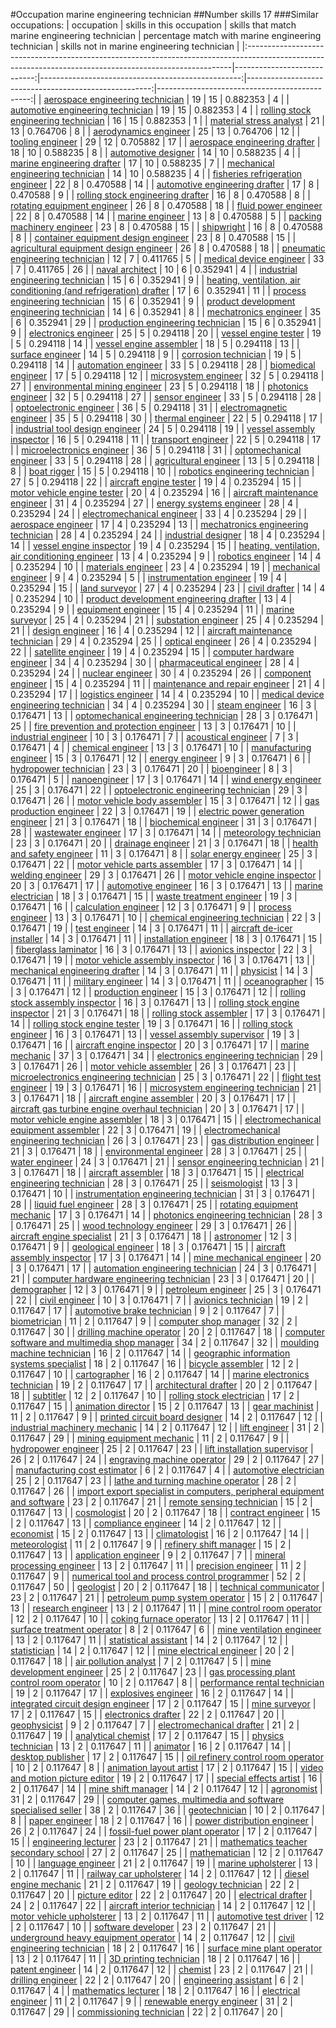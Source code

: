 #Occupation marine engineering technician
##Number skills 17
###Similar occupations:
| occupation                                                                                                                                              |   skills in this occupation |   skills that match marine engineering technician |   percentage match with marine engineering technician |   skills not in marine engineering technician |
|:--------------------------------------------------------------------------------------------------------------------------------------------------------|----------------------------:|--------------------------------------------------:|------------------------------------------------------:|----------------------------------------------:|
| [aerospace engineering technician](aerospace_engineering_technician.md)                                                                                 |                          19 |                                                15 |                                              0.882353 |                                             4 |
| [automotive engineering technician](automotive_engineering_technician.md)                                                                               |                          19 |                                                15 |                                              0.882353 |                                             4 |
| [rolling stock engineering technician](rolling_stock_engineering_technician.md)                                                                         |                          16 |                                                15 |                                              0.882353 |                                             1 |
| [material stress analyst](material_stress_analyst.md)                                                                                                   |                          21 |                                                13 |                                              0.764706 |                                             8 |
| [aerodynamics engineer](aerodynamics_engineer.md)                                                                                                       |                          25 |                                                13 |                                              0.764706 |                                            12 |
| [tooling engineer](tooling_engineer.md)                                                                                                                 |                          29 |                                                12 |                                              0.705882 |                                            17 |
| [aerospace engineering drafter](aerospace_engineering_drafter.md)                                                                                       |                          18 |                                                10 |                                              0.588235 |                                             8 |
| [automotive designer](automotive_designer.md)                                                                                                           |                          14 |                                                10 |                                              0.588235 |                                             4 |
| [marine engineering drafter](marine_engineering_drafter.md)                                                                                             |                          17 |                                                10 |                                              0.588235 |                                             7 |
| [mechanical engineering technician](mechanical_engineering_technician.md)                                                                               |                          14 |                                                10 |                                              0.588235 |                                             4 |
| [fisheries refrigeration engineer](fisheries_refrigeration_engineer.md)                                                                                 |                          22 |                                                 8 |                                              0.470588 |                                            14 |
| [automotive engineering drafter](automotive_engineering_drafter.md)                                                                                     |                          17 |                                                 8 |                                              0.470588 |                                             9 |
| [rolling stock engineering drafter](rolling_stock_engineering_drafter.md)                                                                               |                          16 |                                                 8 |                                              0.470588 |                                             8 |
| [rotating equipment engineer](rotating_equipment_engineer.md)                                                                                           |                          26 |                                                 8 |                                              0.470588 |                                            18 |
| [fluid power engineer](fluid_power_engineer.md)                                                                                                         |                          22 |                                                 8 |                                              0.470588 |                                            14 |
| [marine engineer](marine_engineer.md)                                                                                                                   |                          13 |                                                 8 |                                              0.470588 |                                             5 |
| [packing machinery engineer](packing_machinery_engineer.md)                                                                                             |                          23 |                                                 8 |                                              0.470588 |                                            15 |
| [shipwright](shipwright.md)                                                                                                                             |                          16 |                                                 8 |                                              0.470588 |                                             8 |
| [container equipment design engineer](container_equipment_design_engineer.md)                                                                           |                          23 |                                                 8 |                                              0.470588 |                                            15 |
| [agricultural equipment design engineer](agricultural_equipment_design_engineer.md)                                                                     |                          26 |                                                 8 |                                              0.470588 |                                            18 |
| [pneumatic engineering technician](pneumatic_engineering_technician.md)                                                                                 |                          12 |                                                 7 |                                              0.411765 |                                             5 |
| [medical device engineer](medical_device_engineer.md)                                                                                                   |                          33 |                                                 7 |                                              0.411765 |                                            26 |
| [naval architect](naval_architect.md)                                                                                                                   |                          10 |                                                 6 |                                              0.352941 |                                             4 |
| [industrial engineering technician](industrial_engineering_technician.md)                                                                               |                          15 |                                                 6 |                                              0.352941 |                                             9 |
| [heating, ventilation, air conditioning (and refrigeration) drafter](heating,_ventilation,_air_conditioning_(and_refrigeration)_drafter.md)             |                          17 |                                                 6 |                                              0.352941 |                                            11 |
| [process engineering technician](process_engineering_technician.md)                                                                                     |                          15 |                                                 6 |                                              0.352941 |                                             9 |
| [product development engineering technician](product_development_engineering_technician.md)                                                             |                          14 |                                                 6 |                                              0.352941 |                                             8 |
| [mechatronics engineer](mechatronics_engineer.md)                                                                                                       |                          35 |                                                 6 |                                              0.352941 |                                            29 |
| [production engineering technician](production_engineering_technician.md)                                                                               |                          15 |                                                 6 |                                              0.352941 |                                             9 |
| [electronics engineer](electronics_engineer.md)                                                                                                         |                          25 |                                                 5 |                                              0.294118 |                                            20 |
| [vessel engine tester](vessel_engine_tester.md)                                                                                                         |                          19 |                                                 5 |                                              0.294118 |                                            14 |
| [vessel engine assembler](vessel_engine_assembler.md)                                                                                                   |                          18 |                                                 5 |                                              0.294118 |                                            13 |
| [surface engineer](surface_engineer.md)                                                                                                                 |                          14 |                                                 5 |                                              0.294118 |                                             9 |
| [corrosion technician](corrosion_technician.md)                                                                                                         |                          19 |                                                 5 |                                              0.294118 |                                            14 |
| [automation engineer](automation_engineer.md)                                                                                                           |                          33 |                                                 5 |                                              0.294118 |                                            28 |
| [biomedical engineer](biomedical_engineer.md)                                                                                                           |                          17 |                                                 5 |                                              0.294118 |                                            12 |
| [microsystem engineer](microsystem_engineer.md)                                                                                                         |                          32 |                                                 5 |                                              0.294118 |                                            27 |
| [environmental mining engineer](environmental_mining_engineer.md)                                                                                       |                          23 |                                                 5 |                                              0.294118 |                                            18 |
| [photonics engineer](photonics_engineer.md)                                                                                                             |                          32 |                                                 5 |                                              0.294118 |                                            27 |
| [sensor engineer](sensor_engineer.md)                                                                                                                   |                          33 |                                                 5 |                                              0.294118 |                                            28 |
| [optoelectronic engineer](optoelectronic_engineer.md)                                                                                                   |                          36 |                                                 5 |                                              0.294118 |                                            31 |
| [electromagnetic engineer](electromagnetic_engineer.md)                                                                                                 |                          35 |                                                 5 |                                              0.294118 |                                            30 |
| [thermal engineer](thermal_engineer.md)                                                                                                                 |                          22 |                                                 5 |                                              0.294118 |                                            17 |
| [industrial tool design engineer](industrial_tool_design_engineer.md)                                                                                   |                          24 |                                                 5 |                                              0.294118 |                                            19 |
| [vessel assembly inspector](vessel_assembly_inspector.md)                                                                                               |                          16 |                                                 5 |                                              0.294118 |                                            11 |
| [transport engineer](transport_engineer.md)                                                                                                             |                          22 |                                                 5 |                                              0.294118 |                                            17 |
| [microelectronics engineer](microelectronics_engineer.md)                                                                                               |                          36 |                                                 5 |                                              0.294118 |                                            31 |
| [optomechanical engineer](optomechanical_engineer.md)                                                                                                   |                          33 |                                                 5 |                                              0.294118 |                                            28 |
| [agricultural engineer](agricultural_engineer.md)                                                                                                       |                          13 |                                                 5 |                                              0.294118 |                                             8 |
| [boat rigger](boat_rigger.md)                                                                                                                           |                          15 |                                                 5 |                                              0.294118 |                                            10 |
| [robotics engineering technician](robotics_engineering_technician.md)                                                                                   |                          27 |                                                 5 |                                              0.294118 |                                            22 |
| [aircraft engine tester](aircraft_engine_tester.md)                                                                                                     |                          19 |                                                 4 |                                              0.235294 |                                            15 |
| [motor vehicle engine tester](motor_vehicle_engine_tester.md)                                                                                           |                          20 |                                                 4 |                                              0.235294 |                                            16 |
| [aircraft maintenance engineer](aircraft_maintenance_engineer.md)                                                                                       |                          31 |                                                 4 |                                              0.235294 |                                            27 |
| [energy systems engineer](energy_systems_engineer.md)                                                                                                   |                          28 |                                                 4 |                                              0.235294 |                                            24 |
| [electromechanical engineer](electromechanical_engineer.md)                                                                                             |                          33 |                                                 4 |                                              0.235294 |                                            29 |
| [aerospace engineer](aerospace_engineer.md)                                                                                                             |                          17 |                                                 4 |                                              0.235294 |                                            13 |
| [mechatronics engineering technician](mechatronics_engineering_technician.md)                                                                           |                          28 |                                                 4 |                                              0.235294 |                                            24 |
| [industrial designer](industrial_designer.md)                                                                                                           |                          18 |                                                 4 |                                              0.235294 |                                            14 |
| [vessel engine inspector](vessel_engine_inspector.md)                                                                                                   |                          19 |                                                 4 |                                              0.235294 |                                            15 |
| [heating, ventilation, air conditioning engineer](heating,_ventilation,_air_conditioning_engineer.md)                                                   |                          13 |                                                 4 |                                              0.235294 |                                             9 |
| [robotics engineer](robotics_engineer.md)                                                                                                               |                          14 |                                                 4 |                                              0.235294 |                                            10 |
| [materials engineer](materials_engineer.md)                                                                                                             |                          23 |                                                 4 |                                              0.235294 |                                            19 |
| [mechanical engineer](mechanical_engineer.md)                                                                                                           |                           9 |                                                 4 |                                              0.235294 |                                             5 |
| [instrumentation engineer](instrumentation_engineer.md)                                                                                                 |                          19 |                                                 4 |                                              0.235294 |                                            15 |
| [land surveyor](land_surveyor.md)                                                                                                                       |                          27 |                                                 4 |                                              0.235294 |                                            23 |
| [civil drafter](civil_drafter.md)                                                                                                                       |                          14 |                                                 4 |                                              0.235294 |                                            10 |
| [product development engineering drafter](product_development_engineering_drafter.md)                                                                   |                          13 |                                                 4 |                                              0.235294 |                                             9 |
| [equipment engineer](equipment_engineer.md)                                                                                                             |                          15 |                                                 4 |                                              0.235294 |                                            11 |
| [marine surveyor](marine_surveyor.md)                                                                                                                   |                          25 |                                                 4 |                                              0.235294 |                                            21 |
| [substation engineer](substation_engineer.md)                                                                                                           |                          25 |                                                 4 |                                              0.235294 |                                            21 |
| [design engineer](design_engineer.md)                                                                                                                   |                          16 |                                                 4 |                                              0.235294 |                                            12 |
| [aircraft maintenance technician](aircraft_maintenance_technician.md)                                                                                   |                          29 |                                                 4 |                                              0.235294 |                                            25 |
| [optical engineer](optical_engineer.md)                                                                                                                 |                          26 |                                                 4 |                                              0.235294 |                                            22 |
| [satellite engineer](satellite_engineer.md)                                                                                                             |                          19 |                                                 4 |                                              0.235294 |                                            15 |
| [computer hardware engineer](computer_hardware_engineer.md)                                                                                             |                          34 |                                                 4 |                                              0.235294 |                                            30 |
| [pharmaceutical engineer](pharmaceutical_engineer.md)                                                                                                   |                          28 |                                                 4 |                                              0.235294 |                                            24 |
| [nuclear engineer](nuclear_engineer.md)                                                                                                                 |                          30 |                                                 4 |                                              0.235294 |                                            26 |
| [component engineer](component_engineer.md)                                                                                                             |                          15 |                                                 4 |                                              0.235294 |                                            11 |
| [maintenance and repair engineer](maintenance_and_repair_engineer.md)                                                                                   |                          21 |                                                 4 |                                              0.235294 |                                            17 |
| [logistics engineer](logistics_engineer.md)                                                                                                             |                          14 |                                                 4 |                                              0.235294 |                                            10 |
| [medical device engineering technician](medical_device_engineering_technician.md)                                                                       |                          34 |                                                 4 |                                              0.235294 |                                            30 |
| [steam engineer](steam_engineer.md)                                                                                                                     |                          16 |                                                 3 |                                              0.176471 |                                            13 |
| [optomechanical engineering technician](optomechanical_engineering_technician.md)                                                                       |                          28 |                                                 3 |                                              0.176471 |                                            25 |
| [fire prevention and protection engineer](fire_prevention_and_protection_engineer.md)                                                                   |                          13 |                                                 3 |                                              0.176471 |                                            10 |
| [industrial engineer](industrial_engineer.md)                                                                                                           |                          10 |                                                 3 |                                              0.176471 |                                             7 |
| [acoustical engineer](acoustical_engineer.md)                                                                                                           |                           7 |                                                 3 |                                              0.176471 |                                             4 |
| [chemical engineer](chemical_engineer.md)                                                                                                               |                          13 |                                                 3 |                                              0.176471 |                                            10 |
| [manufacturing engineer](manufacturing_engineer.md)                                                                                                     |                          15 |                                                 3 |                                              0.176471 |                                            12 |
| [energy engineer](energy_engineer.md)                                                                                                                   |                           9 |                                                 3 |                                              0.176471 |                                             6 |
| [hydropower technician](hydropower_technician.md)                                                                                                       |                          23 |                                                 3 |                                              0.176471 |                                            20 |
| [bioengineer](bioengineer.md)                                                                                                                           |                           8 |                                                 3 |                                              0.176471 |                                             5 |
| [nanoengineer](nanoengineer.md)                                                                                                                         |                          17 |                                                 3 |                                              0.176471 |                                            14 |
| [wind energy engineer](wind_energy_engineer.md)                                                                                                         |                          25 |                                                 3 |                                              0.176471 |                                            22 |
| [optoelectronic engineering technician](optoelectronic_engineering_technician.md)                                                                       |                          29 |                                                 3 |                                              0.176471 |                                            26 |
| [motor vehicle body assembler](motor_vehicle_body_assembler.md)                                                                                         |                          15 |                                                 3 |                                              0.176471 |                                            12 |
| [gas production engineer](gas_production_engineer.md)                                                                                                   |                          22 |                                                 3 |                                              0.176471 |                                            19 |
| [electric power generation engineer](electric_power_generation_engineer.md)                                                                             |                          21 |                                                 3 |                                              0.176471 |                                            18 |
| [biochemical engineer](biochemical_engineer.md)                                                                                                         |                          31 |                                                 3 |                                              0.176471 |                                            28 |
| [wastewater engineer](wastewater_engineer.md)                                                                                                           |                          17 |                                                 3 |                                              0.176471 |                                            14 |
| [meteorology technician](meteorology_technician.md)                                                                                                     |                          23 |                                                 3 |                                              0.176471 |                                            20 |
| [drainage engineer](drainage_engineer.md)                                                                                                               |                          21 |                                                 3 |                                              0.176471 |                                            18 |
| [health and safety engineer](health_and_safety_engineer.md)                                                                                             |                          11 |                                                 3 |                                              0.176471 |                                             8 |
| [solar energy engineer](solar_energy_engineer.md)                                                                                                       |                          25 |                                                 3 |                                              0.176471 |                                            22 |
| [motor vehicle parts assembler](motor_vehicle_parts_assembler.md)                                                                                       |                          17 |                                                 3 |                                              0.176471 |                                            14 |
| [welding engineer](welding_engineer.md)                                                                                                                 |                          29 |                                                 3 |                                              0.176471 |                                            26 |
| [motor vehicle engine inspector](motor_vehicle_engine_inspector.md)                                                                                     |                          20 |                                                 3 |                                              0.176471 |                                            17 |
| [automotive engineer](automotive_engineer.md)                                                                                                           |                          16 |                                                 3 |                                              0.176471 |                                            13 |
| [marine electrician](marine_electrician.md)                                                                                                             |                          18 |                                                 3 |                                              0.176471 |                                            15 |
| [waste treatment engineer](waste_treatment_engineer.md)                                                                                                 |                          19 |                                                 3 |                                              0.176471 |                                            16 |
| [calculation engineer](calculation_engineer.md)                                                                                                         |                          12 |                                                 3 |                                              0.176471 |                                             9 |
| [process engineer](process_engineer.md)                                                                                                                 |                          13 |                                                 3 |                                              0.176471 |                                            10 |
| [chemical engineering technician](chemical_engineering_technician.md)                                                                                   |                          22 |                                                 3 |                                              0.176471 |                                            19 |
| [test engineer](test_engineer.md)                                                                                                                       |                          14 |                                                 3 |                                              0.176471 |                                            11 |
| [aircraft de-icer installer](aircraft_de-icer_installer.md)                                                                                             |                          14 |                                                 3 |                                              0.176471 |                                            11 |
| [installation engineer](installation_engineer.md)                                                                                                       |                          18 |                                                 3 |                                              0.176471 |                                            15 |
| [fiberglass laminator](fiberglass_laminator.md)                                                                                                         |                          16 |                                                 3 |                                              0.176471 |                                            13 |
| [avionics inspector](avionics_inspector.md)                                                                                                             |                          22 |                                                 3 |                                              0.176471 |                                            19 |
| [motor vehicle assembly inspector](motor_vehicle_assembly_inspector.md)                                                                                 |                          16 |                                                 3 |                                              0.176471 |                                            13 |
| [mechanical engineering drafter](mechanical_engineering_drafter.md)                                                                                     |                          14 |                                                 3 |                                              0.176471 |                                            11 |
| [physicist](physicist.md)                                                                                                                               |                          14 |                                                 3 |                                              0.176471 |                                            11 |
| [military engineer](military_engineer.md)                                                                                                               |                          14 |                                                 3 |                                              0.176471 |                                            11 |
| [oceanographer](oceanographer.md)                                                                                                                       |                          15 |                                                 3 |                                              0.176471 |                                            12 |
| [production engineer](production_engineer.md)                                                                                                           |                          15 |                                                 3 |                                              0.176471 |                                            12 |
| [rolling stock assembly inspector](rolling_stock_assembly_inspector.md)                                                                                 |                          16 |                                                 3 |                                              0.176471 |                                            13 |
| [rolling stock engine inspector](rolling_stock_engine_inspector.md)                                                                                     |                          21 |                                                 3 |                                              0.176471 |                                            18 |
| [rolling stock assembler](rolling_stock_assembler.md)                                                                                                   |                          17 |                                                 3 |                                              0.176471 |                                            14 |
| [rolling stock engine tester](rolling_stock_engine_tester.md)                                                                                           |                          19 |                                                 3 |                                              0.176471 |                                            16 |
| [rolling stock engineer](rolling_stock_engineer.md)                                                                                                     |                          16 |                                                 3 |                                              0.176471 |                                            13 |
| [vessel assembly supervisor](vessel_assembly_supervisor.md)                                                                                             |                          19 |                                                 3 |                                              0.176471 |                                            16 |
| [aircraft engine inspector](aircraft_engine_inspector.md)                                                                                               |                          20 |                                                 3 |                                              0.176471 |                                            17 |
| [marine mechanic](marine_mechanic.md)                                                                                                                   |                          37 |                                                 3 |                                              0.176471 |                                            34 |
| [electronics engineering technician](electronics_engineering_technician.md)                                                                             |                          29 |                                                 3 |                                              0.176471 |                                            26 |
| [motor vehicle assembler](motor_vehicle_assembler.md)                                                                                                   |                          26 |                                                 3 |                                              0.176471 |                                            23 |
| [microelectronics engineering technician](microelectronics_engineering_technician.md)                                                                   |                          25 |                                                 3 |                                              0.176471 |                                            22 |
| [flight test engineer](flight_test_engineer.md)                                                                                                         |                          19 |                                                 3 |                                              0.176471 |                                            16 |
| [microsystem engineering technician](microsystem_engineering_technician.md)                                                                             |                          21 |                                                 3 |                                              0.176471 |                                            18 |
| [aircraft engine assembler](aircraft_engine_assembler.md)                                                                                               |                          20 |                                                 3 |                                              0.176471 |                                            17 |
| [aircraft gas turbine engine overhaul technician](aircraft_gas_turbine_engine_overhaul_technician.md)                                                   |                          20 |                                                 3 |                                              0.176471 |                                            17 |
| [motor vehicle engine assembler](motor_vehicle_engine_assembler.md)                                                                                     |                          18 |                                                 3 |                                              0.176471 |                                            15 |
| [electromechanical equipment assembler](electromechanical_equipment_assembler.md)                                                                       |                          22 |                                                 3 |                                              0.176471 |                                            19 |
| [electromechanical engineering technician](electromechanical_engineering_technician.md)                                                                 |                          26 |                                                 3 |                                              0.176471 |                                            23 |
| [gas distribution engineer](gas_distribution_engineer.md)                                                                                               |                          21 |                                                 3 |                                              0.176471 |                                            18 |
| [environmental engineer](environmental_engineer.md)                                                                                                     |                          28 |                                                 3 |                                              0.176471 |                                            25 |
| [water engineer](water_engineer.md)                                                                                                                     |                          24 |                                                 3 |                                              0.176471 |                                            21 |
| [sensor engineering technician](sensor_engineering_technician.md)                                                                                       |                          21 |                                                 3 |                                              0.176471 |                                            18 |
| [aircraft assembler](aircraft_assembler.md)                                                                                                             |                          18 |                                                 3 |                                              0.176471 |                                            15 |
| [electrical engineering technician](electrical_engineering_technician.md)                                                                               |                          28 |                                                 3 |                                              0.176471 |                                            25 |
| [seismologist](seismologist.md)                                                                                                                         |                          13 |                                                 3 |                                              0.176471 |                                            10 |
| [instrumentation engineering technician](instrumentation_engineering_technician.md)                                                                     |                          31 |                                                 3 |                                              0.176471 |                                            28 |
| [liquid fuel engineer](liquid_fuel_engineer.md)                                                                                                         |                          28 |                                                 3 |                                              0.176471 |                                            25 |
| [rotating equipment mechanic](rotating_equipment_mechanic.md)                                                                                           |                          17 |                                                 3 |                                              0.176471 |                                            14 |
| [photonics engineering technician](photonics_engineering_technician.md)                                                                                 |                          28 |                                                 3 |                                              0.176471 |                                            25 |
| [wood technology engineer](wood_technology_engineer.md)                                                                                                 |                          29 |                                                 3 |                                              0.176471 |                                            26 |
| [aircraft engine specialist](aircraft_engine_specialist.md)                                                                                             |                          21 |                                                 3 |                                              0.176471 |                                            18 |
| [astronomer](astronomer.md)                                                                                                                             |                          12 |                                                 3 |                                              0.176471 |                                             9 |
| [geological engineer](geological_engineer.md)                                                                                                           |                          18 |                                                 3 |                                              0.176471 |                                            15 |
| [aircraft assembly inspector](aircraft_assembly_inspector.md)                                                                                           |                          17 |                                                 3 |                                              0.176471 |                                            14 |
| [mine mechanical engineer](mine_mechanical_engineer.md)                                                                                                 |                          20 |                                                 3 |                                              0.176471 |                                            17 |
| [automation engineering technician](automation_engineering_technician.md)                                                                               |                          24 |                                                 3 |                                              0.176471 |                                            21 |
| [computer hardware engineering technician](computer_hardware_engineering_technician.md)                                                                 |                          23 |                                                 3 |                                              0.176471 |                                            20 |
| [demographer](demographer.md)                                                                                                                           |                          12 |                                                 3 |                                              0.176471 |                                             9 |
| [petroleum engineer](petroleum_engineer.md)                                                                                                             |                          25 |                                                 3 |                                              0.176471 |                                            22 |
| [civil engineer](civil_engineer.md)                                                                                                                     |                          10 |                                                 3 |                                              0.176471 |                                             7 |
| [avionics technician](avionics_technician.md)                                                                                                           |                          19 |                                                 2 |                                              0.117647 |                                            17 |
| [automotive brake technician](automotive_brake_technician.md)                                                                                           |                           9 |                                                 2 |                                              0.117647 |                                             7 |
| [biometrician](biometrician.md)                                                                                                                         |                          11 |                                                 2 |                                              0.117647 |                                             9 |
| [computer shop manager](computer_shop_manager.md)                                                                                                       |                          32 |                                                 2 |                                              0.117647 |                                            30 |
| [drilling machine operator](drilling_machine_operator.md)                                                                                               |                          20 |                                                 2 |                                              0.117647 |                                            18 |
| [computer software and multimedia shop manager](computer_software_and_multimedia_shop_manager.md)                                                       |                          34 |                                                 2 |                                              0.117647 |                                            32 |
| [moulding machine technician](moulding_machine_technician.md)                                                                                           |                          16 |                                                 2 |                                              0.117647 |                                            14 |
| [geographic information systems specialist](geographic_information_systems_specialist.md)                                                               |                          18 |                                                 2 |                                              0.117647 |                                            16 |
| [bicycle assembler](bicycle_assembler.md)                                                                                                               |                          12 |                                                 2 |                                              0.117647 |                                            10 |
| [cartographer](cartographer.md)                                                                                                                         |                          16 |                                                 2 |                                              0.117647 |                                            14 |
| [marine electronics technician](marine_electronics_technician.md)                                                                                       |                          19 |                                                 2 |                                              0.117647 |                                            17 |
| [architectural drafter](architectural_drafter.md)                                                                                                       |                          20 |                                                 2 |                                              0.117647 |                                            18 |
| [subtitler](subtitler.md)                                                                                                                               |                          12 |                                                 2 |                                              0.117647 |                                            10 |
| [rolling stock electrician](rolling_stock_electrician.md)                                                                                               |                          17 |                                                 2 |                                              0.117647 |                                            15 |
| [animation director](animation_director.md)                                                                                                             |                          15 |                                                 2 |                                              0.117647 |                                            13 |
| [gear machinist](gear_machinist.md)                                                                                                                     |                          11 |                                                 2 |                                              0.117647 |                                             9 |
| [printed circuit board designer](printed_circuit_board_designer.md)                                                                                     |                          14 |                                                 2 |                                              0.117647 |                                            12 |
| [industrial machinery mechanic](industrial_machinery_mechanic.md)                                                                                       |                          14 |                                                 2 |                                              0.117647 |                                            12 |
| [lift engineer](lift_engineer.md)                                                                                                                       |                          31 |                                                 2 |                                              0.117647 |                                            29 |
| [mining equipment mechanic](mining_equipment_mechanic.md)                                                                                               |                          11 |                                                 2 |                                              0.117647 |                                             9 |
| [hydropower engineer](hydropower_engineer.md)                                                                                                           |                          25 |                                                 2 |                                              0.117647 |                                            23 |
| [lift installation supervisor](lift_installation_supervisor.md)                                                                                         |                          26 |                                                 2 |                                              0.117647 |                                            24 |
| [engraving machine operator](engraving_machine_operator.md)                                                                                             |                          29 |                                                 2 |                                              0.117647 |                                            27 |
| [manufacturing cost estimator](manufacturing_cost_estimator.md)                                                                                         |                           6 |                                                 2 |                                              0.117647 |                                             4 |
| [automotive electrician](automotive_electrician.md)                                                                                                     |                          25 |                                                 2 |                                              0.117647 |                                            23 |
| [lathe and turning machine operator](lathe_and_turning_machine_operator.md)                                                                             |                          28 |                                                 2 |                                              0.117647 |                                            26 |
| [import export specialist in computers, peripheral equipment and software](import_export_specialist_in_computers,_peripheral_equipment_and_software.md) |                          23 |                                                 2 |                                              0.117647 |                                            21 |
| [remote sensing technician](remote_sensing_technician.md)                                                                                               |                          15 |                                                 2 |                                              0.117647 |                                            13 |
| [cosmologist](cosmologist.md)                                                                                                                           |                          20 |                                                 2 |                                              0.117647 |                                            18 |
| [contract engineer](contract_engineer.md)                                                                                                               |                          15 |                                                 2 |                                              0.117647 |                                            13 |
| [compliance engineer](compliance_engineer.md)                                                                                                           |                          14 |                                                 2 |                                              0.117647 |                                            12 |
| [economist](economist.md)                                                                                                                               |                          15 |                                                 2 |                                              0.117647 |                                            13 |
| [climatologist](climatologist.md)                                                                                                                       |                          16 |                                                 2 |                                              0.117647 |                                            14 |
| [meteorologist](meteorologist.md)                                                                                                                       |                          11 |                                                 2 |                                              0.117647 |                                             9 |
| [refinery shift manager](refinery_shift_manager.md)                                                                                                     |                          15 |                                                 2 |                                              0.117647 |                                            13 |
| [application engineer](application_engineer.md)                                                                                                         |                           9 |                                                 2 |                                              0.117647 |                                             7 |
| [mineral processing engineer](mineral_processing_engineer.md)                                                                                           |                          13 |                                                 2 |                                              0.117647 |                                            11 |
| [precision engineer](precision_engineer.md)                                                                                                             |                          11 |                                                 2 |                                              0.117647 |                                             9 |
| [numerical tool and process control programmer](numerical_tool_and_process_control_programmer.md)                                                       |                          52 |                                                 2 |                                              0.117647 |                                            50 |
| [geologist](geologist.md)                                                                                                                               |                          20 |                                                 2 |                                              0.117647 |                                            18 |
| [technical communicator](technical_communicator.md)                                                                                                     |                          23 |                                                 2 |                                              0.117647 |                                            21 |
| [petroleum pump system operator](petroleum_pump_system_operator.md)                                                                                     |                          15 |                                                 2 |                                              0.117647 |                                            13 |
| [research engineer](research_engineer.md)                                                                                                               |                          13 |                                                 2 |                                              0.117647 |                                            11 |
| [mine control room operator](mine_control_room_operator.md)                                                                                             |                          12 |                                                 2 |                                              0.117647 |                                            10 |
| [coking furnace operator](coking_furnace_operator.md)                                                                                                   |                          13 |                                                 2 |                                              0.117647 |                                            11 |
| [surface treatment operator](surface_treatment_operator.md)                                                                                             |                           8 |                                                 2 |                                              0.117647 |                                             6 |
| [mine ventilation engineer](mine_ventilation_engineer.md)                                                                                               |                          13 |                                                 2 |                                              0.117647 |                                            11 |
| [statistical assistant](statistical_assistant.md)                                                                                                       |                          14 |                                                 2 |                                              0.117647 |                                            12 |
| [statistician](statistician.md)                                                                                                                         |                          14 |                                                 2 |                                              0.117647 |                                            12 |
| [mine electrical engineer](mine_electrical_engineer.md)                                                                                                 |                          20 |                                                 2 |                                              0.117647 |                                            18 |
| [air pollution analyst](air_pollution_analyst.md)                                                                                                       |                           7 |                                                 2 |                                              0.117647 |                                             5 |
| [mine development engineer](mine_development_engineer.md)                                                                                               |                          25 |                                                 2 |                                              0.117647 |                                            23 |
| [gas processing plant control room operator](gas_processing_plant_control_room_operator.md)                                                             |                          10 |                                                 2 |                                              0.117647 |                                             8 |
| [performance rental technician](performance_rental_technician.md)                                                                                       |                          19 |                                                 2 |                                              0.117647 |                                            17 |
| [explosives engineer](explosives_engineer.md)                                                                                                           |                          16 |                                                 2 |                                              0.117647 |                                            14 |
| [integrated circuit design engineer](integrated_circuit_design_engineer.md)                                                                             |                          17 |                                                 2 |                                              0.117647 |                                            15 |
| [mine surveyor](mine_surveyor.md)                                                                                                                       |                          17 |                                                 2 |                                              0.117647 |                                            15 |
| [electronics drafter](electronics_drafter.md)                                                                                                           |                          22 |                                                 2 |                                              0.117647 |                                            20 |
| [geophysicist](geophysicist.md)                                                                                                                         |                           9 |                                                 2 |                                              0.117647 |                                             7 |
| [electromechanical drafter](electromechanical_drafter.md)                                                                                               |                          21 |                                                 2 |                                              0.117647 |                                            19 |
| [analytical chemist](analytical_chemist.md)                                                                                                             |                          17 |                                                 2 |                                              0.117647 |                                            15 |
| [physics technician](physics_technician.md)                                                                                                             |                          13 |                                                 2 |                                              0.117647 |                                            11 |
| [animator](animator.md)                                                                                                                                 |                          16 |                                                 2 |                                              0.117647 |                                            14 |
| [desktop publisher](desktop_publisher.md)                                                                                                               |                          17 |                                                 2 |                                              0.117647 |                                            15 |
| [oil refinery control room operator](oil_refinery_control_room_operator.md)                                                                             |                          10 |                                                 2 |                                              0.117647 |                                             8 |
| [animation layout artist](animation_layout_artist.md)                                                                                                   |                          17 |                                                 2 |                                              0.117647 |                                            15 |
| [video and motion picture editor](video_and_motion_picture_editor.md)                                                                                   |                          19 |                                                 2 |                                              0.117647 |                                            17 |
| [special effects artist](special_effects_artist.md)                                                                                                     |                          16 |                                                 2 |                                              0.117647 |                                            14 |
| [mine shift manager](mine_shift_manager.md)                                                                                                             |                          14 |                                                 2 |                                              0.117647 |                                            12 |
| [agronomist](agronomist.md)                                                                                                                             |                          31 |                                                 2 |                                              0.117647 |                                            29 |
| [computer games, multimedia and software specialised seller](computer_games,_multimedia_and_software_specialised_seller.md)                             |                          38 |                                                 2 |                                              0.117647 |                                            36 |
| [geotechnician](geotechnician.md)                                                                                                                       |                          10 |                                                 2 |                                              0.117647 |                                             8 |
| [paper engineer](paper_engineer.md)                                                                                                                     |                          18 |                                                 2 |                                              0.117647 |                                            16 |
| [power distribution engineer](power_distribution_engineer.md)                                                                                           |                          26 |                                                 2 |                                              0.117647 |                                            24 |
| [fossil-fuel power plant operator](fossil-fuel_power_plant_operator.md)                                                                                 |                          17 |                                                 2 |                                              0.117647 |                                            15 |
| [engineering lecturer](engineering_lecturer.md)                                                                                                         |                          23 |                                                 2 |                                              0.117647 |                                            21 |
| [mathematics teacher secondary school](mathematics_teacher_secondary_school.md)                                                                         |                          27 |                                                 2 |                                              0.117647 |                                            25 |
| [mathematician](mathematician.md)                                                                                                                       |                          12 |                                                 2 |                                              0.117647 |                                            10 |
| [language engineer](language_engineer.md)                                                                                                               |                          21 |                                                 2 |                                              0.117647 |                                            19 |
| [marine upholsterer](marine_upholsterer.md)                                                                                                             |                          13 |                                                 2 |                                              0.117647 |                                            11 |
| [railway car upholsterer](railway_car_upholsterer.md)                                                                                                   |                          14 |                                                 2 |                                              0.117647 |                                            12 |
| [diesel engine mechanic](diesel_engine_mechanic.md)                                                                                                     |                          21 |                                                 2 |                                              0.117647 |                                            19 |
| [geology technician](geology_technician.md)                                                                                                             |                          22 |                                                 2 |                                              0.117647 |                                            20 |
| [picture editor](picture_editor.md)                                                                                                                     |                          22 |                                                 2 |                                              0.117647 |                                            20 |
| [electrical drafter](electrical_drafter.md)                                                                                                             |                          24 |                                                 2 |                                              0.117647 |                                            22 |
| [aircraft interior technician](aircraft_interior_technician.md)                                                                                         |                          14 |                                                 2 |                                              0.117647 |                                            12 |
| [motor vehicle upholsterer](motor_vehicle_upholsterer.md)                                                                                               |                          13 |                                                 2 |                                              0.117647 |                                            11 |
| [automotive test driver](automotive_test_driver.md)                                                                                                     |                          12 |                                                 2 |                                              0.117647 |                                            10 |
| [software developer](software_developer.md)                                                                                                             |                          23 |                                                 2 |                                              0.117647 |                                            21 |
| [underground heavy equipment operator](underground_heavy_equipment_operator.md)                                                                         |                          14 |                                                 2 |                                              0.117647 |                                            12 |
| [civil engineering technician](civil_engineering_technician.md)                                                                                         |                          18 |                                                 2 |                                              0.117647 |                                            16 |
| [surface mine plant operator](surface_mine_plant_operator.md)                                                                                           |                          13 |                                                 2 |                                              0.117647 |                                            11 |
| [3D printing technician](3D_printing_technician.md)                                                                                                     |                          18 |                                                 2 |                                              0.117647 |                                            16 |
| [patent engineer](patent_engineer.md)                                                                                                                   |                          14 |                                                 2 |                                              0.117647 |                                            12 |
| [chemist](chemist.md)                                                                                                                                   |                          23 |                                                 2 |                                              0.117647 |                                            21 |
| [drilling engineer](drilling_engineer.md)                                                                                                               |                          22 |                                                 2 |                                              0.117647 |                                            20 |
| [engineering assistant](engineering_assistant.md)                                                                                                       |                           6 |                                                 2 |                                              0.117647 |                                             4 |
| [mathematics lecturer](mathematics_lecturer.md)                                                                                                         |                          18 |                                                 2 |                                              0.117647 |                                            16 |
| [electrical engineer](electrical_engineer.md)                                                                                                           |                          11 |                                                 2 |                                              0.117647 |                                             9 |
| [renewable energy engineer](renewable_energy_engineer.md)                                                                                               |                          31 |                                                 2 |                                              0.117647 |                                            29 |
| [commissioning technician](commissioning_technician.md)                                                                                                 |                          22 |                                                 2 |                                              0.117647 |                                            20 |
